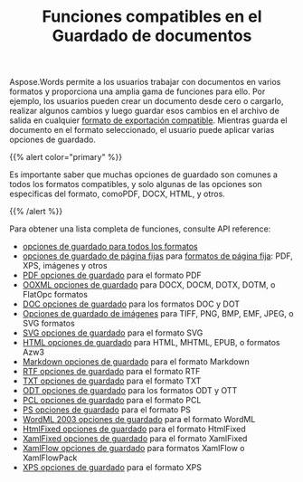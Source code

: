 ﻿---
title: Funciones compatibles en el Guardado de documentos
second_title: Aspose.Words por Java
articleTitle: Funciones compatibles en el Guardado de documentos
linktitle: Funciones compatibles en el Guardado de documentos
description: "Guarde un documento en la mayoría de los formatos populares y admite muchas funciones Microsoft Word."
type: docs
weight: 30
url: /es/java/supported-features-on-document-save/
timestamp: 2024-01-27-14-07-04
---

Aspose.Words permite a los usuarios trabajar con documentos en varios formatos y proporciona una amplia gama de funciones para ello. Por ejemplo, los usuarios pueden crear un documento desde cero o cargarlo, realizar algunos cambios y luego guardar esos cambios en el archivo de salida en cualquier [formato de exportación compatible](/words/java/supported-document-formats/). Mientras guarda el documento en el formato seleccionado, el usuario puede aplicar varias opciones de guardado.

{{% alert color="primary" %}}

Es importante saber que muchas opciones de guardado son comunes a todos los formatos compatibles, y solo algunas de las opciones son específicas del formato, comoPDF, DOCX, HTML, y otros.

{{% /alert %}}

Para obtener una lista completa de funciones, consulte API reference:

- [opciones de guardado para todos los formatos](https://reference.aspose.com/words/java/com.aspose.words/saveoptions/)
- [opciones de guardado de página fijas](https://reference.aspose.com/words/java/com.aspose.words/fixedpagesaveoptions/) para [formatos de página fija](/words/java/converting-to-fixed-page-format/): PDF, XPS, imágenes y otros
- [PDF opciones de guardado](https://reference.aspose.com/words/java/com.aspose.words/pdfsaveoptions/) para el formato PDF
- [OOXML opciones de guardado](https://reference.aspose.com/words/java/com.aspose.words/ooxmlsaveoptions/) para DOCX, DOCM, DOTX, DOTM, o FlatOpc formatos
- [DOC opciones de guardado](https://reference.aspose.com/words/java/com.aspose.words/docsaveoptions/) para los formatos DOC y DOT
- [Opciones de guardado de imágenes](https://reference.aspose.com/words/java/com.aspose.words/imagesaveoptions/) para TIFF, PNG, BMP, EMF, JPEG, o SVG formatos
- [SVG opciones de guardado](https://reference.aspose.com/words/java/com.aspose.words/svgsaveoptions/) para el formato SVG
- [HTML opciones de guardado](https://reference.aspose.com/words/java/com.aspose.words/htmlsaveoptions/) para HTML, MHTML, EPUB, o formatos Azw3
- [Markdown opciones de guardado](https://reference.aspose.com/words/java/com.aspose.words/markdownsaveoptions/) para el formato Markdown
- [RTF opciones de guardado](https://reference.aspose.com/words/java/com.aspose.words/rtfsaveoptions/) para el formato RTF
- [TXT opciones de guardado](https://reference.aspose.com/words/java/com.aspose.words/txtsaveoptions/) para el formato TXT
- [ODT opciones de guardado](https://reference.aspose.com/words/java/com.aspose.words/odtsaveoptions/) para los formatos ODT y OTT
- [PCL opciones de guardado](https://reference.aspose.com/words/java/com.aspose.words/pclsaveoptions/) para el formato PCL
- [PS opciones de guardado](https://reference.aspose.com/words/java/com.aspose.words/pssaveoptions/) para el formato PS
- [WordML 2003 opciones de guardado](https://reference.aspose.com/words/java/com.aspose.words/wordml2003saveoptions/) para el formato WordML
- [HtmlFixed opciones de guardado](https://reference.aspose.com/words/java/com.aspose.words/htmlfixedsaveoptions/) para el formato HtmlFixed
- [XamlFixed opciones de guardado](https://reference.aspose.com/words/java/com.aspose.words/xamlfixedsaveoptions/) para el formato XamlFixed
- [XamlFlow opciones de guardado](https://reference.aspose.com/words/java/com.aspose.words/xamlflowsaveoptions/) para formatos XamlFlow o XamlFlowPack
- [XPS opciones de guardado](https://reference.aspose.com/words/java/com.aspose.words/xpssaveoptions/) para el formato XPS
